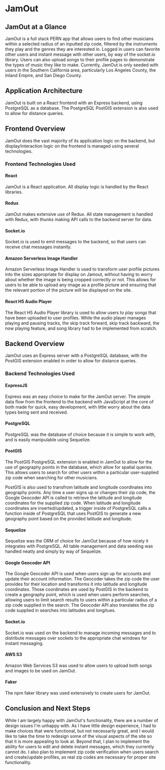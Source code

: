 # JamOut

## JamOut at a Glance

JamOut is a full stack PERN app that allows users to find other musicians within a selected radius of an inputted zip code, filtered by the instruments they play and the genres they are interested in. Logged in users can favorite other users and instant message with other users, by way of the socket.io library. Users can also upload songs to their profile pages to demonstrate the types of music they like to make. Currently, JamOut is only seeded with users in the Southern California area, particularly Los Angeles County, the Inland Empire, and San Diego County.

## Application Architecture

JamOut is built on a React frontend with an Express backend, using PostgreSQL as a database. The PostgreSQL PostGIS extension is also used to allow for distance queries.

## Frontend Overview

JamOut does the vast majority of its application logic on the backend, but display/interaction logic on the frontend is managed using several technologies.

### Frontend Technologies Used

#### React 

JamOut is a React application. All display logic is handled by the React libraries.

#### Redux

JamOut makes extensive use of Redux. All state management is handled with Redux, with thunks making API calls to the backend server for data. 

#### Socket.io

Socket.io is used to emit messages to the backend, so that users can receive chat messages instantly.

#### Amazon Serverless Image Handler

Amazon Serverless Image Handler is used to transform user profile pictures into the sizes appropriate for display on Jamout, without having to worry about whether the image is being cropped correctly or not. This allows for users to be able to upload any image as a profile picture and ensuring that the relevant portion of the picture will be displayed on the site.

#### React H5 Audio Player

The React H5 Audio Player library is used to allow users to play songs that have been uploaded to user profiles. While the audio player manages playing and pausing tracks, the skip track forward, skip track backward, the now playing feature, and song library had to be implemented from scratch.


## Backend Overview

JamOut uses an Express server with a PostgreSQL database, with the PostGIS extension enabled in order to allow for distance queries. 

### Backend Technologies Used

#### ExpressJS

Express was an easy choice to make for the JamOut server. The simple data flow from the frontend to the backend with JavaScript at the core of both made for quick, easy development, with little worry about the data types being sent and received.

#### PostgreSQL

PostgreSQL was the database of choice because it is simple to work with, and is easily manipulable using Sequelize.

#### PostGIS

The PostGIS PostgreSQL extension is enabled in JamOut to allow for the use of geography points in the database, which allow for spatial queries. This allows users to search for other users within a particular user-supplied zip code when searching for other musicians.

PostGIS is also used to transfrom latitude and longitude coordinates into geography points. Any time a user signs up or changes their zip code, the Google Geocoder API is called to retrieve the latitude and longitude coordinates for the supplied zip code. When latitude and longitude coordinates are inserted/updated, a trigger inside of PostgreSQL calls a function inside of PostgreSQL that uses PostGIS to generate a new geography point based on the provided latitude and longitude.

#### Sequelize

Sequelize was the ORM of choice for JamOut because of how nicely it integrates with PostgreSQL. All table management and data seeding was handled neatly and simply by way of Sequelize.

#### Google Geocoder API

The Google Geocoder API is used when users sign up for accounts and update their account information. The Geocoder takes the zip code the user provides for their location and transforms it into latitude and longitude coordinates. Those coordinates are used by PostGIS in the backend to create a geography point, which is used when users perform searches, allowing users to limit search results to users within a particular radius of a zip code supplied in the search. The Geocoder API also translates the zip code supplied in searches into latitudes and longitues.

#### Socket.io

Socket.io was used on the backend to manage incoming messages and to distribute messages over sockets to the appropriate chat windows for instant messaging.

#### AWS S3

Amazon Web Services S3 was used to allow users to upload both songs and images to be used on JamOut.

#### Faker

The npm faker library was used extensively to create users for JamOut.

## Conclusion and Next Steps

While I am largely happy with JamOut's functionality, there are a number of design issues I'm unhappy with. As I have little design experience, I had to make choices that were functional, but not necessarily great, and I would like to take the time to redesign some of the visual aspects of the site so that it is more appealing to look at. Beyond that, I plan to implement the ability for users to edit and delete instant messages, which they currently cannot do. I also plan to implement zip code verification when users search and create/update profiles, as real zip codes are necessary for proper site functionality. 
